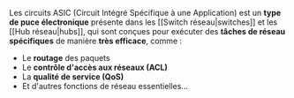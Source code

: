 

Les circuits ASIC (Circuit Intégré Spécifique à une Application) est un **type de puce électronique** présente dans les [[Switch réseau|switches]] et les [[Hub réseau|hubs]], qui sont conçues pour exécuter des **tâches de réseau spécifiques** de manière **très efficace**, comme : 

- Le **routage** des paquets
- Le **contrôle d'accès aux réseaux (ACL)**
- La **qualité de service (QoS)**
- Et d'autres fonctions de réseau essentielles...